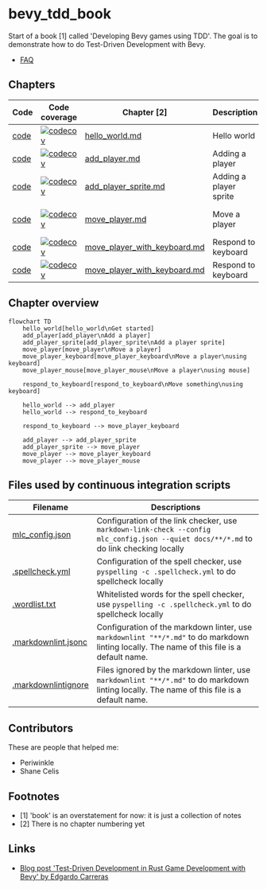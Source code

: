 # bevy_tdd_book

Start of a book [1] called 'Developing Bevy games using TDD'.
The goal is to demonstrate how to do Test-Driven Development with Bevy.

* [FAQ](faq.md)

## Chapters

Code                                                                               |Code coverage                                                                                                                                                                                                |Chapter [2]                                                 |Description           |Concepts
-----------------------------------------------------------------------------------|-------------------------------------------------------------------------------------------------------------------------------------------------------------------------------------------------------------|------------------------------------------------------------|----------------------|------------------
[code](https://github.com/richelbilderbeek/bevy_tdd_book_hello_world)              |[![codecov](https://codecov.io/gh/richelbilderbeek/bevy_tdd_book_hello_world/graph/badge.svg?token=XAVFZYDQKZ)](https://codecov.io/gh/richelbilderbeek/bevy_tdd_book_hello_world)                            |[hello_world.md](hello_world.md)                            |Hello world           |A minimal `App`
[code](https://github.com/richelbilderbeek/bevy_tdd_book_add_player)               |[![codecov](https://codecov.io/gh/richelbilderbeek/bevy_tdd_book_add_player/graph/badge.svg?token=XAVFZYDQKZ)](https://codecov.io/gh/richelbilderbeek/bevy_tdd_book_add_player)                              |[add_player.md](add_player.md)                              |Adding a player       |Using `Components`
[code](https://github.com/richelbilderbeek/bevy_tdd_book_add_player_sprite)        |[![codecov](https://codecov.io/gh/richelbilderbeek/bevy_tdd_book_add_player_sprite/graph/badge.svg?token=XAVFZYDQKZ)](https://codecov.io/gh/richelbilderbeek/bevy_tdd_book_add_player_sprite)                |[add_player_sprite.md](add_player_sprite.md)                |Adding a player sprite|Using closures and `SpriteBundles`
[code](https://github.com/richelbilderbeek/bevy_tdd_book_move_player)              |[![codecov](https://codecov.io/gh/richelbilderbeek/bevy_tdd_book_move_player/graph/badge.svg?token=XAVFZYDQKZ)](https://codecov.io/gh/richelbilderbeek/bevy_tdd_book_move_player)                            |[move_player.md](move_player.md)                            |Move a player         |Extending a structure, using a `Query`
[code](https://github.com/richelbilderbeek/bevy_tdd_book_move_player_with_keyboard)|[![codecov](https://codecov.io/gh/richelbilderbeek/bevy_tdd_book_move_player_with_keyboard/graph/badge.svg?token=XAVFZYDQKZ)](https://codecov.io/gh/richelbilderbeek/bevy_tdd_book_move_player_with_keyboard)|[move_player_with_keyboard.md](move_player_with_keyboard.md)|Respond to keyboard   |.
[code](https://github.com/richelbilderbeek/bevy_tdd_book_respond_to_keyboard)      |[![codecov](https://codecov.io/gh/richelbilderbeek/bevy_tdd_book_respond_to_keyboard/graph/badge.svg?token=XAVFZYDQKZ)](https://codecov.io/gh/richelbilderbeek/bevy_tdd_book_respond_to_keyboard)|[move_player_with_keyboard.md](move_player_with_keyboard.md)|Respond to keyboard   |.

## Chapter overview

```mermaid
flowchart TD
    hello_world[hello_world\nGet started]
    add_player[add_player\nAdd a player]
    add_player_sprite[add_player_sprite\nAdd a player sprite]
    move_player[move_player\nMove a player]
    move_player_keyboard[move_player_keyboard\nMove a player\nusing keyboard]
    move_player_mouse[move_player_mouse\nMove a player\nusing mouse]

    respond_to_keyboard[respond_to_keyboard\nMove something\nusing keyboard]

    hello_world --> add_player
    hello_world --> respond_to_keyboard

    respond_to_keyboard --> move_player_keyboard

    add_player --> add_player_sprite
    add_player_sprite --> move_player
    move_player --> move_player_keyboard
    move_player --> move_player_mouse
```

## Files used by continuous integration scripts

Filename                              |Descriptions
--------------------------------------|--------------------------------------------------------------------------------------------------------------------------------------
[mlc_config.json](mlc_config.json)    |Configuration of the link checker, use `markdown-link-check --config mlc_config.json --quiet docs/**/*.md` to do link checking locally
[.spellcheck.yml](.spellcheck.yml)    |Configuration of the spell checker, use `pyspelling -c .spellcheck.yml` to do spellcheck locally
[.wordlist.txt](.wordlist.txt)        |Whitelisted words for the spell checker, use `pyspelling -c .spellcheck.yml` to do spellcheck locally
[.markdownlint.jsonc](.markdownlint.jsonc)|Configuration of the markdown linter, use `markdownlint "**/*.md"` to do markdown linting locally. The name of this file is a default name.
[.markdownlintignore](.markdownlintignore)|Files ignored by the markdown linter, use `markdownlint "**/*.md"` to do markdown linting locally. The name of this file is a default name.

## Contributors

These are people that helped me:

* Periwinkle
* Shane Celis

## Footnotes

* [1] 'book' is an overstatement for now: it is just a collection of notes
* [2] There is no chapter numbering yet

## Links

* [Blog post 'Test-Driven Development in Rust Game Development with Bevy' by Edgardo Carreras](https://edgardocarreras.com/blog/tdd-in-rust-game-engine-bevy/)

